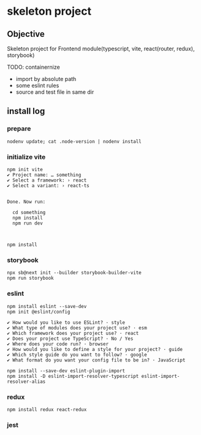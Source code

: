 # skeleton project

## Objective
Skeleton project for Frontend module(typescript, vite, react(router, redux), storybook)


TODO: containernize
* import by absolute path
* some eslint rules
* source and test file in same dir



## install log

### prepare

```
nodenv update; cat .node-version | nodenv install
```


### initialize vite

```
npm init vite
✔ Project name: … something
✔ Select a framework: › react
✔ Select a variant: › react-ts


Done. Now run:

  cd something
  npm install
  npm run dev



npm install
```


### storybook

```
npx sb@next init --builder storybook-builder-vite
npm run storybook
```


### eslint

```
npm install eslint --save-dev
npm init @eslint/config

✔ How would you like to use ESLint? · style
✔ What type of modules does your project use? · esm
✔ Which framework does your project use? · react
✔ Does your project use TypeScript? · No / Yes
✔ Where does your code run? · browser
✔ How would you like to define a style for your project? · guide
✔ Which style guide do you want to follow? · google
✔ What format do you want your config file to be in? · JavaScript
```

```
npm install --save-dev eslint-plugin-import 
npm install -D eslint-import-resolver-typescript eslint-import-resolver-alias
```

### redux

```
npm install redux react-redux
```


### jest

```


```

